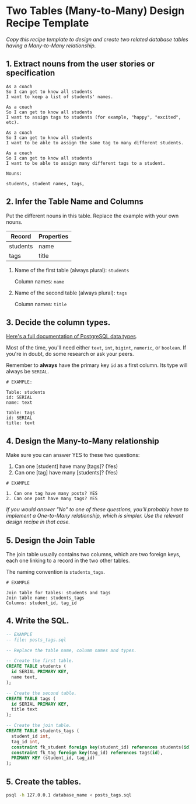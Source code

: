 # Two Tables (Many-to-Many) Design Recipe Template

_Copy this recipe template to design and create two related database tables having a Many-to-Many relationship._

## 1. Extract nouns from the user stories or specification

```
As a coach
So I can get to know all students
I want to keep a list of students' names.

As a coach
So I can get to know all students
I want to assign tags to students (for example, "happy", "excited", etc).

As a coach
So I can get to know all students
I want to be able to assign the same tag to many different students.

As a coach
So I can get to know all students
I want to be able to assign many different tags to a student.
```

```
Nouns:

students, student names, tags,
```

## 2. Infer the Table Name and Columns

Put the different nouns in this table. Replace the example with your own nouns.

| Record                | Properties          |
| --------------------- | ------------------  |
| students              | name
| tags                  | title

1. Name of the first table (always plural): `students` 

    Column names: `name`

2. Name of the second table (always plural): `tags` 

    Column names: `title`

## 3. Decide the column types.

[Here's a full documentation of PostgreSQL data types](https://www.postgresql.org/docs/current/datatype.html).

Most of the time, you'll need either `text`, `int`, `bigint`, `numeric`, or `boolean`. If you're in doubt, do some research or ask your peers.

Remember to **always** have the primary key `id` as a first column. Its type will always be `SERIAL`.

```
# EXAMPLE:

Table: students
id: SERIAL
name: text

Table: tags
id: SERIAL
title: text
```

## 4. Design the Many-to-Many relationship

Make sure you can answer YES to these two questions:

1. Can one [student] have many [tags]? (Yes)
2. Can one [tag] have many [students]? (Yes)

```
# EXAMPLE

1. Can one tag have many posts? YES
2. Can one post have many tags? YES
```

_If you would answer "No" to one of these questions, you'll probably have to implement a One-to-Many relationship, which is simpler. Use the relevant design recipe in that case._

## 5. Design the Join Table

The join table usually contains two columns, which are two foreign keys, each one linking to a record in the two other tables.

The naming convention is `students_tags`.

```
# EXAMPLE

Join table for tables: students and tags
Join table name: students_tags
Columns: student_id, tag_id
```

## 4. Write the SQL.

```sql
-- EXAMPLE
-- file: posts_tags.sql

-- Replace the table name, columm names and types.

-- Create the first table.
CREATE TABLE students (
  id SERIAL PRIMARY KEY,
  name text,
);

-- Create the second table.
CREATE TABLE tags (
  id SERIAL PRIMARY KEY,
  title text
);

-- Create the join table.
CREATE TABLE students_tags (
  student_id int,
  tag_id int,
  constraint fk_student foreign key(student_id) references students(id),
  constraint fk_tag foreign key(tag_id) references tags(id),
  PRIMARY KEY (student_id, tag_id)
);

```

## 5. Create the tables.

```bash
psql -h 127.0.0.1 database_name < posts_tags.sql
```